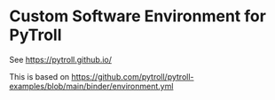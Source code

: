 # Custom Software Environment for PyTroll

See https://pytroll.github.io/

This is based on https://github.com/pytroll/pytroll-examples/blob/main/binder/environment.yml 
